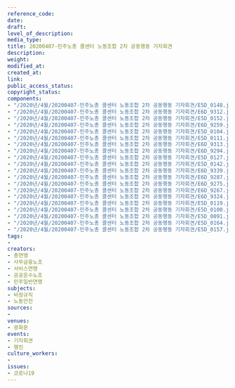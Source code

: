 ```yaml
---
reference_code: 
date: 
draft: 
level_of_description: 
media_type: 
title: 20200407-민주노총 콜센터 노동조합 2차 공동행동 기자회견
description: 
weight: 
modified_at: 
created_at: 
link: 
public_access_status: 
copyright_status: 
components:
- "/2020년/4월/20200407-민주노총 콜센터 노동조합 2차 공동행동 기자회견/E5D_0148.jpg"
- "/2020년/4월/20200407-민주노총 콜센터 노동조합 2차 공동행동 기자회견/E6D_9312.jpg"
- "/2020년/4월/20200407-민주노총 콜센터 노동조합 2차 공동행동 기자회견/E5D_0152.jpg"
- "/2020년/4월/20200407-민주노총 콜센터 노동조합 2차 공동행동 기자회견/E6D_9259.jpg"
- "/2020년/4월/20200407-민주노총 콜센터 노동조합 2차 공동행동 기자회견/E5D_0104.jpg"
- "/2020년/4월/20200407-민주노총 콜센터 노동조합 2차 공동행동 기자회견/E5D_0111.jpg"
- "/2020년/4월/20200407-민주노총 콜센터 노동조합 2차 공동행동 기자회견/E6D_9313.jpg"
- "/2020년/4월/20200407-민주노총 콜센터 노동조합 2차 공동행동 기자회견/E6D_9294.jpg"
- "/2020년/4월/20200407-민주노총 콜센터 노동조합 2차 공동행동 기자회견/E5D_0127.jpg"
- "/2020년/4월/20200407-민주노총 콜센터 노동조합 2차 공동행동 기자회견/E5D_0142.jpg"
- "/2020년/4월/20200407-민주노총 콜센터 노동조합 2차 공동행동 기자회견/E6D_9339.jpg"
- "/2020년/4월/20200407-민주노총 콜센터 노동조합 2차 공동행동 기자회견/E6D_9287.jpg"
- "/2020년/4월/20200407-민주노총 콜센터 노동조합 2차 공동행동 기자회견/E6D_9275.jpg"
- "/2020년/4월/20200407-민주노총 콜센터 노동조합 2차 공동행동 기자회견/E6D_9267.jpg"
- "/2020년/4월/20200407-민주노총 콜센터 노동조합 2차 공동행동 기자회견/E6D_9324.jpg"
- "/2020년/4월/20200407-민주노총 콜센터 노동조합 2차 공동행동 기자회견/E5D_0119.jpg"
- "/2020년/4월/20200407-민주노총 콜센터 노동조합 2차 공동행동 기자회견/E5D_0100.jpg"
- "/2020년/4월/20200407-민주노총 콜센터 노동조합 2차 공동행동 기자회견/E5D_0091.jpg"
- "/2020년/4월/20200407-민주노총 콜센터 노동조합 2차 공동행동 기자회견/E5D_0164.jpg"
- "/2020년/4월/20200407-민주노총 콜센터 노동조합 2차 공동행동 기자회견/E5D_0157.jpg"
tags:
- 
creators:
- 총연맹
- 사무금융노조
- 서비스연맹
- 공공운수노조
- 민주일반연맹
subjects:
- 비정규직
- 노동안전
sources:
- 
venues:
- 광화문
events:
- 기자회견
- 행진
culture_workers:
- 
issues:
- 코로나19
---
```

